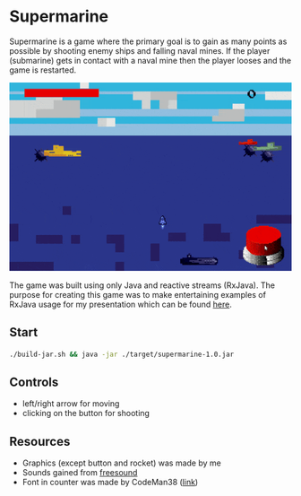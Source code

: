 # Supermarine

Supermarine is a game where the primary goal is to gain as many points as possible by shooting enemy ships and falling naval mines. If the 
player (submarine) gets in contact with a naval mine then the player looses and the game is restarted.

![Gif from the game](supermarine.gif)

The game was built using only Java and reactive streams (RxJava). The purpose for creating this game was to make entertaining examples of RxJava 
usage for my presentation which can be found [here](https://docs.google.com/presentation/d/1dkD8Wn8xN0Qe5KNJO_FcLLqMfCw3JoseutoXE0UIztk/edit?usp=sharing). 

## Start

```bash
./build-jar.sh && java -jar ./target/supermarine-1.0.jar
```
 
## Controls

- left/right arrow for moving
- clicking on the button for shooting

## Resources

- Graphics (except button and rocket) was made by me
- Sounds gained from [freesound](https://freesound.org/)
- Font in counter was made by CodeMan38 ([link](https://fonts.google.com/specimen/Press+Start+2P))